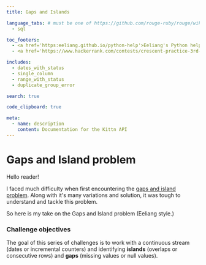 ```yaml
---
title: Gaps and Islands

language_tabs: # must be one of https://github.com/rouge-ruby/rouge/wiki/List-of-supported-languages-and-lexers
  - sql

toc_footers:
  - <a href='https:eeliang.github.io/python-help'>Eeliang's Python help</a>
  - <a href='https://www.hackerrank.com/contests/crescent-practice-3rd-years/challenges/islands-1'>Try x test questions at HackerOne</a>

includes:
  - dates_with_status
  - single_column
  - range_with_status
  - duplicate_group_error

search: true

code_clipboard: true

meta:
  - name: description
    content: Documentation for the Kittn API
---
```


# Gaps and Island problem

Hello reader!

I faced much difficulty when first encountering the [gaps and island problem](https://livebook.manning.com/book/sql-server-mvp-deep-dives/chapter-5/). Along with it's many variations and solution, it was tough to understand and tackle this problem.

So here is my take on the Gaps and Island problem (Eeliang style.)

### Challenge objectives
The goal of this series of challenges is to work with a continuous stream (dates or incremental counters) and identifying **islands** (overlaps or consecutive rows) and **gaps** (missing values or null values). 
